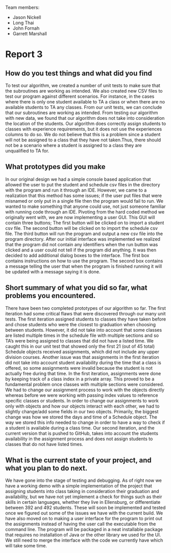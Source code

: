Team members:
- Jason Nickell
- Long Thai
- John Fornah
- Garrett Marshall

# Report 3

## How do you test things and what did you find 
To test our algorithm, we created a number of unit tests to make sure that the subroutines are working as intended. We also created new CSV files to test our program against different scenarios. For instance, in the cases where there is only one student available to TA a class or when there are no available students to TA any classes. From our unit tests, we can conclude that our subroutines are working as intended. From testing our algorithm with new data, we found that our algorithm does not take into consideration the location of the students. Our algorithm does correctly assign students to classes with experience requirements, but it does not use the experiences columns to do so. We do not believe that this is a problem since a student will not be assigned to a class that they have not taken.Thus, there should not be a scenario where a student is assigned to a class they are unqualified to TA for.
 
## What prototypes did you make 
In our original design we had a simple console based application that allowed the user to put the student and schedule csv files in the directory with the program and run it through an IDE. However, we came to a realization that this method has some issues; if the user put files that were misnamed or only put in a single file then the program would fail to run. 
We wanted to make something that anyone could use, not just someone familiar with running code through an IDE. Pivoting from the hard coded method we originally went with, we are now implementing a user GUI. This GUI will contain three buttons; The first button will be clicked on to import a student csv file. The second button will be clicked on to import the schedule csv file. The third button will run the program and output a new csv file into the program directory. 
After our initial interface was implemented we realized that the program did not contain any identifiers when the run button was clicked and a user could not tell if the program did anything. It was then decided to add additional dialog boxes to the interface. The first box contains instructions on how to use the program. The second box contains a message telling the user that when the program is finished running it will be updated with a message saying it is done.
 
## Short summary of what you did so far, what problems you encountered. 
There have been two completed prototypes of our algorithm so far. The first iteration had some critical flaws that were discovered through our many unit tests. The first iteration assigned students to classes they have taken before and chose students who were the closest to graduation when choosing between students. However, it did not take into account that some classes are listed multiple times in the schedule file with multiple sections and so TA’s were being assigned to classes that did not have a listed time. We caught this in our unit test that showed only the first 21 (out of 45 total) Schedule objects received assignments, which did not include any upper division courses. Another issue was that assignments in the first iteration did not take into account student availability during the time that a class is offered, so some assignments were invalid because the student is not actually free during that time. 
In the first iteration, assignments were done by keeping track of a class index in a private array. This proved to be a fundamental problem once classes with multiple sections were considered. We had to change our assignment process to work with the objects directly whereas before we were working with passing index values to reference specific classes or students. In order to change our assignments to work only with objects and how our objects interact with each other, we had to slightly change/add some fields in our two objects. Primarily, the biggest change was how we stored the days and time of a Schedule object. The way we stored this info needed to change in order to have a way to check if a student is available during a class time. 
Our second iteration, and the current version that is pushed to GitHub, takes into account the students availability in the assignment process and does not assign students to classes that do not have listed times.
## What is the current state of your project, and what you plan to do next.
We have gone into the stage of testing and debugging. As of right now we have a working demo with a simple implementation of the project that assigning students into class taking in consideration their graduation and availability, but we have not yet implement a check for things such as their skills in certain languages, whether they live in Ellensburg, or differentiate between 392 and 492 students. These will soon be implemented and tested once we figured out some of the issues we have with the current build.
We have also moved on to making a user interface for the program to print out the assignments instead of having the user call the executable from the command line. The program will be packaged in a neat installable package that requires no installation of Java or the other library we used for the UI. We still need to merge the interface with the code we currently have which will take some time.
